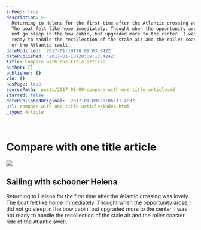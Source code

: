 ```yaml
---
inFeed: true
description: >-
  Returning to Helena for the first time after the Atlantic crossing was lovely.
  The boat felt like home immediately. Thought when the opportunity arose, I did
  not go sleep in the bow cabin, but upgraded more to the center. I was not
  ready to handle the recollection of the stale air and the roller coaster ride
  of the Atlantic swell.
dateModified: '2017-01-10T20:09:03.942Z'
datePublished: '2017-01-10T20:09:13.424Z'
title: Compare with one title article
author: []
publisher: {}
via: {}
hasPage: true
sourcePath: _posts/2017-01-09-compare-with-one-title-article.md
starred: false
datePublishedOriginal: '2017-01-09T20:06:11.483Z'
url: compare-with-one-title-article/index.html
_type: Article

---
```

# Compare with one title article

<article style=""><img src="https://s3-us-west-2.amazonaws.com/the-grid-img/p/54cd1ac613f96a258d1715f741e599ac09307b5d.jpg" /><h1>Sailing with schooner Helena</h1><p>Returning to Helena for the first time after the Atlantic crossing was lovely. The boat felt like home immediately. Thought when the opportunity arose, I did not go sleep in the bow cabin, but upgraded more to the center. I was not ready to handle the recollection of the stale air and the roller coaster ride of the Atlantic swell.</p></article>